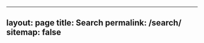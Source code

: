  ---
 layout: page
 title: Search
 permalink: /search/
 sitemap: false
 ---

 <div id="home-search" class="home">
      <script>
        (function() {
          var cx = '005311437073360873967:jihhlzllepw';
          var gcse = document.createElement('script');
          gcse.type = 'text/javascript';
          gcse.async = true;
          gcse.src = 'https://cse.google.com/cse.js?cx=' + cx;
          var s = document.getElementsByTagName('script')[0];
          s.parentNode.insertBefore(gcse, s);
        })();
      </script>
      <gcse:searchbox></gcse:searchbox>
      <gcse:searchresults></gcse:searchresults>
 </div>
 
 